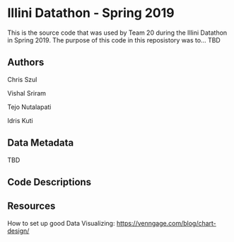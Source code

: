 # Illini Datathon - Spring 2019

This is the source code that was used by Team 20 during the Illini Datathon in Spring 2019. The purpose of this code in this reposistory was to... TBD

## Authors
Chris Szul

Vishal Sriram

Tejo Nutalapati

Idris Kuti

## Data Metadata
TBD

## Code Descriptions

## Resources
How to set up good Data Visualizing: https://venngage.com/blog/chart-design/
